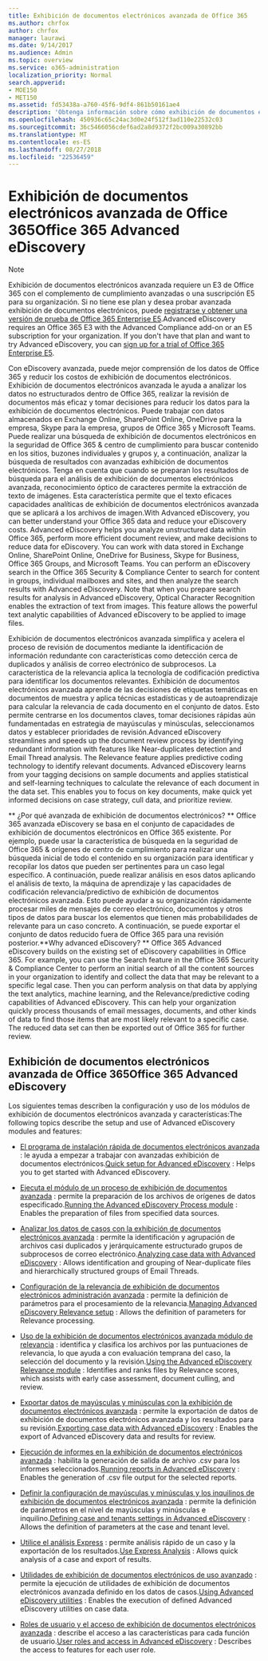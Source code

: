 ```yaml
---
title: Exhibición de documentos electrónicos avanzada de Office 365
ms.author: chrfox
author: chrfox
manager: laurawi
ms.date: 9/14/2017
ms.audience: Admin
ms.topic: overview
ms.service: o365-administration
localization_priority: Normal
search.appverid:
- MOE150
- MET150
ms.assetid: fd53438a-a760-45f6-9df4-861b50161ae4
description: 'Obtenga información sobre cómo exhibición de documentos electrónicos avanzada de Office 365 puede ayudar a analizar los datos dentro de Office 365, optimice las revisiones del documento y tomar decisiones de exhibición de documentos electrónicos eficaz.  '
ms.openlocfilehash: 450936c65c24ac3d0e24f512f3ad110e22532c03
ms.sourcegitcommit: 36c5466056cdef6ad2a8d9372f2bc009a30892bb
ms.translationtype: MT
ms.contentlocale: es-ES
ms.lasthandoff: 08/27/2018
ms.locfileid: "22536459"
---
```

# <a name="office-365-advanced-ediscovery"></a><span data-ttu-id="6411d-103">Exhibición de documentos electrónicos avanzada de Office 365</span><span class="sxs-lookup"><span data-stu-id="6411d-103">Office 365 Advanced eDiscovery</span></span>

> [!NOTE]
> <span data-ttu-id="6411d-p101">Exhibición de documentos electrónicos avanzada requiere un E3 de Office 365 con el complemento de cumplimiento avanzadas o una suscripción E5 para su organización. Si no tiene ese plan y desea probar avanzada exhibición de documentos electrónicos, puede [registrarse y obtener una versión de prueba de Office 365 Enterprise E5](https://go.microsoft.com/fwlink/p/?LinkID=698279).</span><span class="sxs-lookup"><span data-stu-id="6411d-p101">Advanced eDiscovery requires an Office 365 E3 with the Advanced Compliance add-on or an E5 subscription for your organization. If you don't have that plan and want to try Advanced eDiscovery, you can [sign up for a trial of Office 365 Enterprise E5](https://go.microsoft.com/fwlink/p/?LinkID=698279).</span></span> 
  
<span data-ttu-id="6411d-p102">Con eDiscovery avanzada, puede mejor comprensión de los datos de Office 365 y reducir los costos de exhibición de documentos electrónicos. Exhibición de documentos electrónicos avanzada le ayuda a analizar los datos no estructurados dentro de Office 365, realizar la revisión de documentos más eficaz y tomar decisiones para reducir los datos para la exhibición de documentos electrónicos. Puede trabajar con datos almacenados en Exchange Online, SharePoint Online, OneDrive para la empresa, Skype para la empresa, grupos de Office 365 y Microsoft Teams. Puede realizar una búsqueda de exhibición de documentos electrónicos en la seguridad de Office 365 &amp; centro de cumplimiento para buscar contenido en los sitios, buzones individuales y grupos y, a continuación, analizar la búsqueda de resultados con avanzadas exhibición de documentos electrónicos. Tenga en cuenta que cuando se preparan los resultados de búsqueda para el análisis de exhibición de documentos electrónicos avanzada, reconocimiento óptico de caracteres permite la extracción de texto de imágenes. Esta característica permite que el texto eficaces capacidades analíticas de exhibición de documentos electrónicos avanzada que se aplicará a los archivos de imagen.</span><span class="sxs-lookup"><span data-stu-id="6411d-p102">With Advanced eDiscovery, you can better understand your Office 365 data and reduce your eDiscovery costs. Advanced eDiscovery helps you analyze unstructured data within Office 365, perform more efficient document review, and make decisions to reduce data for eDiscovery. You can work with data stored in Exchange Online, SharePoint Online, OneDrive for Business, Skype for Business, Office 365 Groups, and Microsoft Teams. You can perform an eDiscovery search in the Office 365 Security &amp; Compliance Center to search for content in groups, individual mailboxes and sites, and then analyze the search results with Advanced eDiscovery. Note that when you prepare search results for analysis in Advanced eDiscovery, Optical Character Recognition enables the extraction of text from images. This feature allows the powerful text analytic capabilities of Advanced eDiscovery to be applied to image files.</span></span>
  
<span data-ttu-id="6411d-p103">Exhibición de documentos electrónicos avanzada simplifica y acelera el proceso de revisión de documentos mediante la identificación de información redundante con características como detección cerca de duplicados y análisis de correo electrónico de subprocesos. La característica de la relevancia aplica la tecnología de codificación predictiva para identificar los documentos relevantes. Exhibición de documentos electrónicos avanzada aprende de las decisiones de etiquetas temáticas en documentos de muestra y aplica técnicas estadísticas y de autoaprendizaje para calcular la relevancia de cada documento en el conjunto de datos. Esto permite centrarse en los documentos claves, tomar decisiones rápidas aún fundamentadas en estrategia de mayúsculas y minúsculas, seleccionamos datos y establecer prioridades de revisión.</span><span class="sxs-lookup"><span data-stu-id="6411d-p103">Advanced eDiscovery streamlines and speeds up the document review process by identifying redundant information with features like Near-duplicates detection and Email Thread analysis. The Relevance feature applies predictive coding technology to identify relevant documents. Advanced eDiscovery learns from your tagging decisions on sample documents and applies statistical and self-learning techniques to calculate the relevance of each document in the data set. This enables you to focus on key documents, make quick yet informed decisions on case strategy, cull data, and prioritize review.</span></span>
  
 <span data-ttu-id="6411d-p104">** ¿Por qué avanzada de exhibición de documentos electrónicos? ** Office 365 avanzada eDiscovery se basa en el conjunto de capacidades de exhibición de documentos electrónicos en Office 365 existente. Por ejemplo, puede usar la característica de búsqueda en la seguridad de Office 365 &amp; orígenes de centro de cumplimiento para realizar una búsqueda inicial de todo el contenido en su organización para identificar y recopilar los datos que pueden ser pertinentes para un caso legal específico. A continuación, puede realizar análisis en esos datos aplicando el análisis de texto, la máquina de aprendizaje y las capacidades de codificación relevancia/predictivo de exhibición de documentos electrónicos avanzada. Esto puede ayudar a su organización rápidamente procesar miles de mensajes de correo electrónico, documentos y otros tipos de datos para buscar los elementos que tienen más probabilidades de relevante para un caso concreto. A continuación, se puede exportar el conjunto de datos reducido fuera de Office 365 para una revisión posterior.</span><span class="sxs-lookup"><span data-stu-id="6411d-p104">**Why advanced eDiscovery? ** Office 365 Advanced eDiscovery builds on the existing set of eDiscovery capabilities in Office 365. For example, you can use the Search feature in the Office 365 Security &amp; Compliance Center to perform an initial search of all the content sources in your organization to identify and collect the data that may be relevant to a specific legal case. Then you can perform analysis on that data by applying the text analytics, machine learning, and the Relevance/predictive coding capabilities of Advanced eDiscovery. This can help your organization quickly process thousands of email messages, documents, and other kinds of data to find those items that are most likely relevant to a specific case. The reduced data set can then be exported out of Office 365 for further review.</span></span> 
  
## <a name="office-365-advanced-ediscovery"></a><span data-ttu-id="6411d-122">Exhibición de documentos electrónicos avanzada de Office 365</span><span class="sxs-lookup"><span data-stu-id="6411d-122">Office 365 Advanced eDiscovery</span></span>

<span data-ttu-id="6411d-123">Los siguientes temas describen la configuración y uso de los módulos de exhibición de documentos electrónicos avanzada y características:</span><span class="sxs-lookup"><span data-stu-id="6411d-123">The following topics describe the setup and use of Advanced eDiscovery modules and features:</span></span>
  
- <span data-ttu-id="6411d-124">[El programa de instalación rápida de documentos electrónicos avanzada](quick-setup-for-advanced-ediscovery.md) : le ayuda a empezar a trabajar con avanzadas exhibición de documentos electrónicos.</span><span class="sxs-lookup"><span data-stu-id="6411d-124">[Quick setup for Advanced eDiscovery](quick-setup-for-advanced-ediscovery.md) : Helps you to get started with Advanced eDiscovery.</span></span> 
    
- <span data-ttu-id="6411d-125">[Ejecuta el módulo de un proceso de exhibición de documentos avanzada](run-the-process-module-in-advanced-ediscovery.md) : permite la preparación de los archivos de orígenes de datos especificado.</span><span class="sxs-lookup"><span data-stu-id="6411d-125">[Running the Advanced eDiscovery Process module](run-the-process-module-in-advanced-ediscovery.md) : Enables the preparation of files from specified data sources.</span></span> 
    
- <span data-ttu-id="6411d-126">[Analizar los datos de casos con la exhibición de documentos electrónicos avanzada](analyze-case-data-with-advanced-ediscovery.md) : permite la identificación y agrupación de archivos casi duplicados y jerárquicamente estructurado grupos de subprocesos de correo electrónico.</span><span class="sxs-lookup"><span data-stu-id="6411d-126">[Analyzing case data with Advanced eDiscovery](analyze-case-data-with-advanced-ediscovery.md) : Allows identification and grouping of Near-duplicate files and hierarchically structured groups of Email Threads.</span></span> 
    
- <span data-ttu-id="6411d-127">[Configuración de la relevancia de exhibición de documentos electrónicos administración avanzada](manage-relevance-setup-in-advanced-ediscovery.md) : permite la definición de parámetros para el procesamiento de la relevancia.</span><span class="sxs-lookup"><span data-stu-id="6411d-127">[Managing Advanced eDiscovery Relevance setup](manage-relevance-setup-in-advanced-ediscovery.md) : Allows the definition of parameters for Relevance processing.</span></span> 
    
- <span data-ttu-id="6411d-128">[Uso de la exhibición de documentos electrónicos avanzada módulo de relevancia](use-relevance-in-advanced-ediscovery.md) : identifica y clasifica los archivos por las puntuaciones de relevancia, lo que ayuda a con evaluación temprana del caso, la selección del documento y la revisión.</span><span class="sxs-lookup"><span data-stu-id="6411d-128">[Using the Advanced eDiscovery Relevance module](use-relevance-in-advanced-ediscovery.md) : Identifies and ranks files by Relevance scores, which assists with early case assessment, document culling, and review.</span></span> 
    
- <span data-ttu-id="6411d-129">[Exportar datos de mayúsculas y minúsculas con la exhibición de documentos electrónicos avanzada](export-case-data-in-advanced-ediscovery.md) : permite la exportación de datos de exhibición de documentos electrónicos avanzada y los resultados para su revisión.</span><span class="sxs-lookup"><span data-stu-id="6411d-129">[Exporting case data with Advanced eDiscovery](export-case-data-in-advanced-ediscovery.md) : Enables the export of Advanced eDiscovery data and results for review.</span></span> 
    
- <span data-ttu-id="6411d-130">[Ejecución de informes en la exhibición de documentos electrónicos avanzada](run-reports-in-advanced-ediscovery.md) : habilita la generación de salida de archivo .csv para los informes seleccionados.</span><span class="sxs-lookup"><span data-stu-id="6411d-130">[Running reports in Advanced eDiscovery](run-reports-in-advanced-ediscovery.md) : Enables the generation of .csv file output for the selected reports.</span></span> 
    
- <span data-ttu-id="6411d-131">[Definir la configuración de mayúsculas y minúsculas y los inquilinos de exhibición de documentos electrónicos avanzada](define-case-and-tenant-settings-in-advanced-ediscovery.md) : permite la definición de parámetros en el nivel de mayúsculas y minúsculas e inquilino.</span><span class="sxs-lookup"><span data-stu-id="6411d-131">[Defining case and tenants settings in Advanced eDiscovery](define-case-and-tenant-settings-in-advanced-ediscovery.md) : Allows the definition of parameters at the case and tenant level.</span></span> 
    
- <span data-ttu-id="6411d-132">[Utilice el análisis Express](use-express-analysis-in-advanced-ediscovery.md) : permite análisis rápido de un caso y la exportación de los resultados.</span><span class="sxs-lookup"><span data-stu-id="6411d-132">[Use Express Analysis](use-express-analysis-in-advanced-ediscovery.md) : Allows quick analysis of a case and export of results.</span></span> 
    
- <span data-ttu-id="6411d-133">[Utilidades de exhibición de documentos electrónicos de uso avanzado](use-advanced-ediscovery-utilities.md) : permite la ejecución de utilidades de exhibición de documentos electrónicos avanzada definido en los datos de casos.</span><span class="sxs-lookup"><span data-stu-id="6411d-133">[Using Advanced eDiscovery utilities](use-advanced-ediscovery-utilities.md) : Enables the execution of defined Advanced eDiscovery utilities on case data.</span></span> 
    
- <span data-ttu-id="6411d-134">[Roles de usuario y el acceso de exhibición de documentos electrónicos avanzada](user-roles-and-access-in-advanced-ediscovery.md) : describe el acceso a las características para cada función de usuario.</span><span class="sxs-lookup"><span data-stu-id="6411d-134">[User roles and access in Advanced eDiscovery](user-roles-and-access-in-advanced-ediscovery.md) : Describes the access to features for each user role.</span></span> 
    

